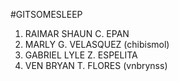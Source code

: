 #GITSOMESLEEP 

1. RAIMAR SHAUN C. EPAN
2. MARLY G. VELASQUEZ (chibismol)
3. GABRIEL LYLE Z. ESPELITA
4. VEN BRYAN T. FLORES (vnbrynss)
